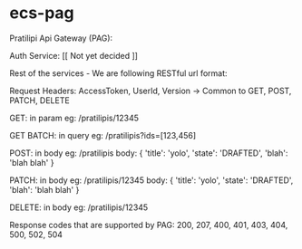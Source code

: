 # ecs-pag

Pratilipi Api Gateway (PAG):

Auth Service:
[[ Not yet decided ]]




Rest of the services - We are following RESTful url format:

Request Headers: AccessToken, UserId, Version -> Common to GET, POST, PATCH, DELETE

GET: in param
eg: /pratilipis/12345

GET BATCH: in query
eg: /pratilipis?ids=[123,456]

POST: in body
eg: /pratilipis
body: {
	'title': 'yolo',
	'state': 'DRAFTED',
	'blah': 'blah blah'
}

PATCH: in body
eg: /pratilipis/12345
body: {
	'title': 'yolo',
	'state': 'DRAFTED',
	'blah': 'blah blah'
}

DELETE: in body
eg: /pratilipis/12345


Response codes that are supported by PAG: 
200, 207, 400, 401, 403, 404, 500, 502, 504

